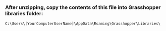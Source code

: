 ### After unzipping, copy the contents of this file into Grasshopper libraries folder:
`C:\Users\[YourComputerUserName]\AppData\Roaming\Grasshopper\Libraries\`
